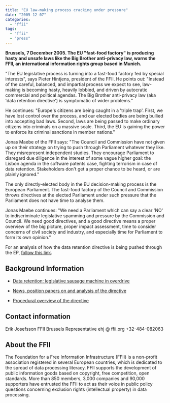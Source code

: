 ```yaml
---
title: "EU law-making process cracking under pressure"
date: "2005-12-07"
categories: 
  - "ffii"
tags: 
  - "ffii"
  - "press"
---
```


**Brussels, 7 December 2005. The EU "fast-food factory" is producing hasty and unsafe laws like the Big Brother anti-privacy law, warns the FFII, an international information rights group based in Munich.**

"The EU legislative process is turning into a fast-food factory fed by special interests", says Pieter Hintjens, president of the FFII. He points out: "Instead of the careful, balanced, and impartial process we expect to see, law-making is becoming hasty, heavily lobbied, and driven by autocratic commercial and political agendas. The Big Brother anti-privacy law (aka 'data retention directive') is symptomatic of wider problems."

He continues: "Europe's citizens are being caught in a 'triple trap'. First, we have lost control over the process, and our elected bodies are being bullied into accepting bad laws. Second, laws are being passed to make ordinary citizens into criminals on a massive scale. Third, the EU is gaining the power to enforce its criminal sanctions in member nations."

Jonas Maebe of the FFII says: "The Council and Commission have not given up on their strategy on trying to push through Parliament whatever they like. They misrepresent independent studies. They encourage Parliament to disregard due diligence in the interest of some vague higher goal: the Lisbon agenda in the software patents case, fighting terrorism in case of data retention. Stakeholders don't get a proper chance to be heard, or are plainly ignored."

The only directly-elected body in the EU decision-making process is the European Parliament. The fast-food factory of the Council and Commission throws directives at the elected Parliament under such pressure that the Parliament does not have time to analyse them.

Jonas Maebe continues: "We need a Parliament which can say a clear 'NO' to indiscriminate legislative spamming and pressure by the Commission and Council. We need good directives, and a good directive means a proper overview of the big picture, proper impact assessment, time to consider concerns of civil society and industry, and especially time for Parliament to form its own opinion."

For an analysis of how the data retention directive is being pushed through the EP, [follow this link](http://kwiki.ffii.org/DataRet0512En).

## Background Information

- [Data retention: legislative sausage machine in overdrive](http://kwiki.ffii.org/DataRet0512En)
    
- [News, position papers on and analysis of the directive](http://wiki.dataretentionisnosolution.com/)
    
- [Procedural overview of the directive](http://www.europarl.eu.int/oeil/file.jsp?id=5275032)
    

## Contact information

Erik Josefsson FFII Brussels Representative ehj @ ffii.org +32-484-082063

## About the FFII

The Foundation for a Free Information Infrastructure (FFII) is a non-profit association registered in several European countries, which is dedicated to the spread of data processing literacy. FFII supports the development of public information goods based on copyright, free competition, open standards. More than 850 members, 3,000 companies and 90,000 supporters have entrusted the FFII to act as their voice in public policy questions concerning exclusion rights (intellectual property) in data processing.
